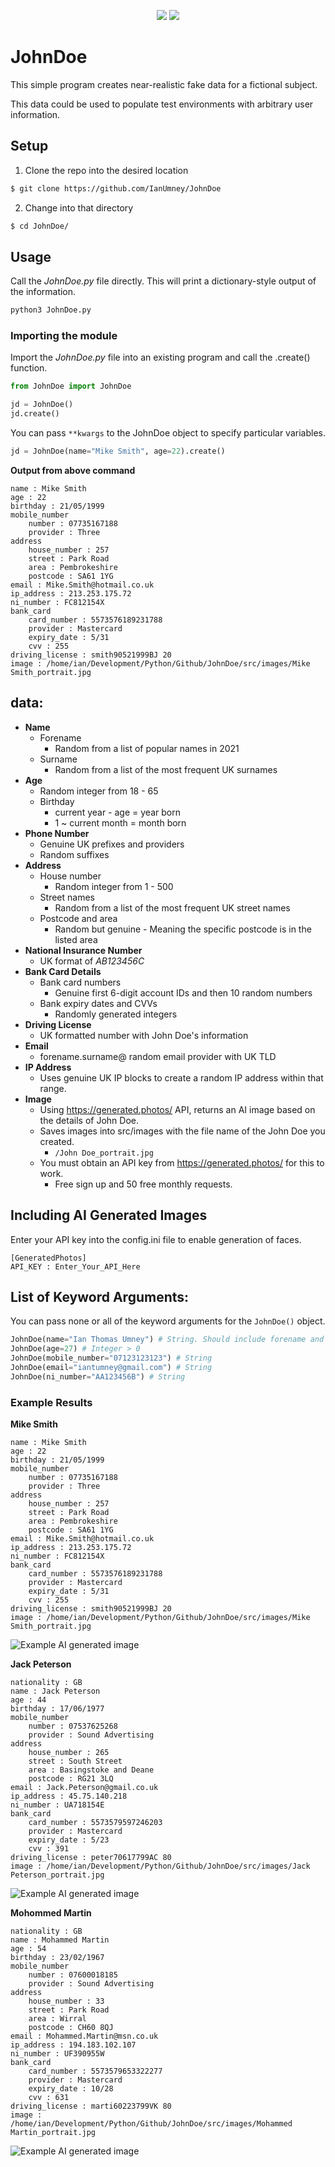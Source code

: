 <p align="center">
    <a href="https://www.python.org/ftp/python/3.9.5/Python-3.9.5.tar.xz" alt="3.9.5">
        <img src="https://img.shields.io/badge/Python%20Version-3.9.5-blue"/></a>
    <a href="https://ubuntu.com/download/desktop/thank-you?version=20.04.2.0&architecture=amd64" alt="Ubuntu">
        <img src="https://img.shields.io/badge/Tested%20on-Ubunu%2020.04-orange"/></a>
    </p>





# JohnDoe 
This simple program creates near-realistic fake data for a fictional subject. 

This data could be used to populate test environments with arbitrary user information.

## Setup
1. Clone the repo into the desired location
```bash
$ git clone https://github.com/IanUmney/JohnDoe
```
2. Change into that directory
```bash
$ cd JohnDoe/
```

## Usage
Call the _JohnDoe.py_ file directly. This will print a dictionary-style output of the information.
```bash
python3 JohnDoe.py
```

### Importing the module
Import the _JohnDoe.py_ file into an existing program and call the .create() function.
```python
from JohnDoe import JohnDoe

jd = JohnDoe()
jd.create()
```

You can pass `**kwargs` to the JohnDoe object to specify particular variables.

```python
jd = JohnDoe(name="Mike Smith", age=22).create()
```
**Output from above command**
```
name : Mike Smith
age : 22
birthday : 21/05/1999
mobile_number
    number : 07735167188
    provider : Three
address
    house_number : 257
    street : Park Road
    area : Pembrokeshire
    postcode : SA61 1YG
email : Mike.Smith@hotmail.co.uk
ip_address : 213.253.175.72
ni_number : FC812154X
bank_card
    card_number : 5573576189231788
    provider : Mastercard
    expiry_date : 5/31
    cvv : 255
driving_license : smith90521999BJ 20
image : /home/ian/Development/Python/Github/JohnDoe/src/images/Mike Smith_portrait.jpg
```

## data:
+ **Name**
    + Forename
        + Random from a list of popular names in 2021
    + Surname
        + Random from a list of the most frequent UK surnames
+ **Age**
    + Random integer from 18 - 65
    + Birthday
        + current year - age = year born
        + 1 ~ current month = month born
+ **Phone Number**
    + Genuine UK prefixes and providers
    + Random suffixes
+ **Address**
    + House number 
        + Random integer from 1 - 500
    + Street names
        + Random from a list of the most frequent UK street names
    + Postcode and area 
        + Random but genuine - Meaning the specific postcode is in the listed area
+ **National Insurance Number**
    + UK format of _AB123456C_
+ **Bank Card Details**
    + Bank card numbers
        + Genuine first 6-digit account IDs and then 10 random numbers
    + Bank expiry dates and CVVs
        + Randomly generated integers
+ **Driving License**
    + UK formatted number with John Doe's information
+ **Email**
    + forename.surname@ random email provider with UK TLD
+ **IP Address**
    + Uses genuine UK IP blocks to create a random IP address within that range.
+ **Image**
    + Using https://generated.photos/ API, returns an AI image based on the details of John Doe.
    + Saves images into src/images with the file name of the John Doe you created. 
        + `/John Doe_portrait.jpg`
    + You must obtain an API key from https://generated.photos/ for this to work.
        + Free sign up and 50 free monthly requests.
## Including AI Generated Images
Enter your API key into the config.ini file to enable generation of faces.
```
[GeneratedPhotos]
API_KEY : Enter_Your_API_Here
```

## List of Keyword Arguments:
You can pass none or all of the keyword arguments for the `JohnDoe()` object.
```python
JohnDoe(name="Ian Thomas Umney") # String. Should include forename and surname at a minimum
JohnDoe(age=27) # Integer > 0
JohnDoe(mobile_number="07123123123") # String
JohnDoe(email="iantumney@gmail.com") # String
JohnDoe(ni_number="AA123456B") # String
```

### Example Results

**Mike Smith**
```
name : Mike Smith
age : 22
birthday : 21/05/1999
mobile_number
    number : 07735167188
    provider : Three
address
    house_number : 257
    street : Park Road
    area : Pembrokeshire
    postcode : SA61 1YG
email : Mike.Smith@hotmail.co.uk
ip_address : 213.253.175.72
ni_number : FC812154X
bank_card
    card_number : 5573576189231788
    provider : Mastercard
    expiry_date : 5/31
    cvv : 255
driving_license : smith90521999BJ 20
image : /home/ian/Development/Python/Github/JohnDoe/src/images/Mike Smith_portrait.jpg
```
![Example AI generated image](https://github.com/IanUmney/JohnDoe/blob/main/src/images/Mike%20Smith_portrait.jpg?raw=true)


**Jack Peterson**
```
nationality : GB
name : Jack Peterson
age : 44
birthday : 17/06/1977
mobile_number
    number : 07537625268
    provider : Sound Advertising
address
    house_number : 265
    street : South Street
    area : Basingstoke and Deane
    postcode : RG21 3LQ
email : Jack.Peterson@gmail.co.uk
ip_address : 45.75.140.218
ni_number : UA718154E
bank_card
    card_number : 5573579597246203
    provider : Mastercard
    expiry_date : 5/23
    cvv : 391
driving_license : peter70617799AC 80
image : /home/ian/Development/Python/Github/JohnDoe/src/images/Jack Peterson_portrait.jpg
```
![Example AI generated image](https://github.com/IanUmney/JohnDoe/blob/main/src/images/Jack%20Peterson_portrait.jpg?raw=true)


**Mohommed Martin**
```
nationality : GB
name : Mohammed Martin
age : 54
birthday : 23/02/1967
mobile_number
    number : 07600018185
    provider : Sound Advertising
address
    house_number : 33
    street : Park Road
    area : Wirral
    postcode : CH60 8QJ
email : Mohammed.Martin@msn.co.uk
ip_address : 194.183.102.107
ni_number : UF390955W
bank_card
    card_number : 5573579653322277
    provider : Mastercard
    expiry_date : 10/28
    cvv : 631
driving_license : marti60223799VK 80
image : /home/ian/Development/Python/Github/JohnDoe/src/images/Mohammed Martin_portrait.jpg
```
![Example AI generated image](https://github.com/IanUmney/JohnDoe/blob/main/src/images/Mohammed%20Martin_portrait.jpg?raw=true)